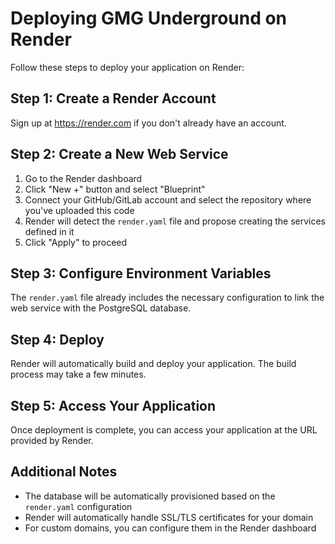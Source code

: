 # Deploying GMG Underground on Render

Follow these steps to deploy your application on Render:

## Step 1: Create a Render Account
Sign up at https://render.com if you don't already have an account.

## Step 2: Create a New Web Service
1. Go to the Render dashboard
2. Click "New +" button and select "Blueprint"
3. Connect your GitHub/GitLab account and select the repository where you've uploaded this code
4. Render will detect the `render.yaml` file and propose creating the services defined in it
5. Click "Apply" to proceed

## Step 3: Configure Environment Variables
The `render.yaml` file already includes the necessary configuration to link the web service with the PostgreSQL database.

## Step 4: Deploy
Render will automatically build and deploy your application. The build process may take a few minutes.

## Step 5: Access Your Application
Once deployment is complete, you can access your application at the URL provided by Render.

## Additional Notes
- The database will be automatically provisioned based on the `render.yaml` configuration
- Render will automatically handle SSL/TLS certificates for your domain
- For custom domains, you can configure them in the Render dashboard
